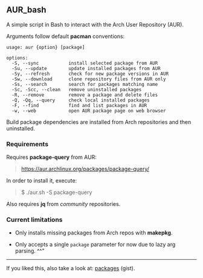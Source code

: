 AUR_bash
---

A simple script in Bash to interact with the Arch User Repository (AUR).

Arguments follow default **pacman** conventions:

```
usage: aur {option} [package]

options:
  -S, --sync           install selected package from AUR
  -Su, --update        update installed packages from AUR
  -Sy, --refresh       check for new package versions in AUR
  -Sw, --download      clone repository files from AUR only
  -Ss, --search        search for packages matching name
  -Sc, -Scc, --clean   remove uninstalled packages
  -R, --remove         remove a package and delete files
  -Q, -Qq, --query     check local installed packages
  -F, --find           find and list packages in AUR
  -w, --web            open AUR package page on web browser
```

Build package dependencies are installed from Arch repositories and then uninstalled.

### Requirements

Requires **package-query** from AUR:
> https://aur.archlinux.org/packages/package-query/

In order to install it, execute:
> $ ./aur.sh -S package-query

Also requires **jq** from *community* repositories.

### Current limitations

* Only installs missing packages from Arch repos with **makepkg**.

* Only accepts a single `package` parameter for now due to lazy arg parsing. ^^"

___

If you liked this, also take a look at: [packages](https://gist.github.com/nelsonaloysio/019313a217d90d9848a3d6d264bdc315) (gist).
